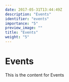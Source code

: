 ```yaml
---
date: 2017-05-31T13:44:49Z
description: "Events"
identifier: "events"
importance: "5"
preview_image: ""
title: "Events"
weight: "5"
---
```


# Events
This is the content for Events